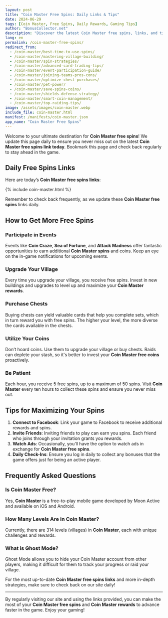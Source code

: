 ```yaml
---
layout: post  
title: "Coin Master Free Spins: Daily Links & Tips"  
date: 2024-06-29  
tags: [Coin Master, Free Spins, Daily Rewards, Gaming Tips]  
author: "BonusCollector.net"  
description: "Discover the latest Coin Master free spins, links, and tips to maximize your Coin Master rewards. Get updated links for Coin Master free spins today!"  
lang: en  
permalink: /coin-master-free-spins/  
redirect_from:
  - /coin-master/best-time-to-use-spins/
  - /coin-master/mastering-village-building/
  - /coin-master/spin-strategies/
  - /coin-master/advanced-card-trading-tips/
  - /coin-master/event-participation-guide/
  - /coin-master/joining-teams-pros-cons/
  - /coin-master/optimize-chest-purchases/
  - /coin-master/pet-power/
  - /coin-master/save-spins-coins/
  - /coin-master/shields-defense-strategy/
  - /coin-master/smart-coin-management/
  - /coin-master/top-raiding-tips/  
image: /assets/images/coin-master.webp  
include_file: coin-master.html  
manifest: /manifests/coin-master.json  
app_name: "Coin Master Free Spins"  
---
```


Welcome to your ultimate destination for **Coin Master free spins**! We update this page daily to ensure you never miss out on the latest **Coin Master free spins link today**. Bookmark this page and check back regularly to stay ahead in the game.

## Daily Free Spins Links

Here are today’s **Coin Master free spins links**:

{% include coin-master.html %}

Remember to check back frequently, as we update these **Coin Master free spins** links daily.

## How to Get More Free Spins

### Participate in Events
Events like **Coin Craze**, **Sea of Fortune**, and **Attack Madness** offer fantastic opportunities to earn additional **Coin Master spins** and coins. Keep an eye on the in-game notifications for upcoming events.

### Upgrade Your Village
Every time you upgrade your village, you receive free spins. Invest in new buildings and upgrades to level up and maximize your **Coin Master rewards**.

### Purchase Chests
Buying chests can yield valuable cards that help you complete sets, which in turn reward you with free spins. The higher your level, the more diverse the cards available in the chests.

### Utilize Your Coins
Don’t hoard coins. Use them to upgrade your village or buy chests. Raids can deplete your stash, so it's better to invest your **Coin Master free coins** proactively.

### Be Patient
Each hour, you receive 5 free spins, up to a maximum of 50 spins. Visit **Coin Master** every ten hours to collect these spins and ensure you never miss out.

## Tips for Maximizing Your Spins

1. **Connect to Facebook**: Link your game to Facebook to receive additional rewards and spins.
2. **Invite Friends**: Inviting friends to play can earn you spins. Each friend who joins through your invitation grants you rewards.
3. **Watch Ads**: Occasionally, you’ll have the option to watch ads in exchange for **Coin Master free spins**.
4. **Daily Check-Ins**: Ensure you log in daily to collect any bonuses that the game offers just for being an active player.

## Frequently Asked Questions

### Is Coin Master Free?
Yes, **Coin Master** is a free-to-play mobile game developed by Moon Active and available on iOS and Android.

### How Many Levels Are in Coin Master?
Currently, there are 314 levels (villages) in **Coin Master**, each with unique challenges and rewards.

### What is Ghost Mode?
Ghost Mode allows you to hide your Coin Master account from other players, making it difficult for them to track your progress or raid your village.

For the most up-to-date **Coin Master free spins links** and more in-depth strategies, make sure to check back on our site daily!

---

By regularly visiting our site and using the links provided, you can make the most of your **Coin Master free spins** and **Coin Master rewards** to advance faster in the game. Enjoy your gaming!